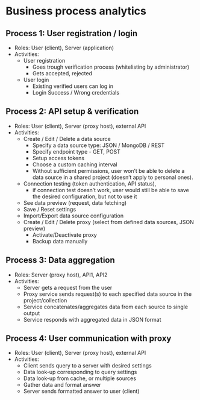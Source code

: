 # Business process analytics 

## Process 1: User registration / login 

- Roles: User (client), Server (application) 
- Activities: 
  - User registration 
    - Goes trough verification process (whitelisting by administrator) 
    - Gets accepted, rejected 
  - User login 
    - Existing verified users can log in 
    - Login Success / Wrong credentials

## Process 2: API setup & verification 

- Roles: User (client), Server (proxy host), external API 
- Activities: 
  - Create / Edit / Delete a data source 
    - Specify a data source type: JSON / MongoDB / REST 
    - Specify endpoint type - GET, POST 
    - Setup access tokens 
    - Choose a custom caching interval 
    - Without sufficient permissions, user won’t be able to delete a data source in a shared project (doesn’t apply to personal ones). 
  - Connection testing (token authentication, API status), 
    - if connection test doesn’t work, user would still be able to save the desired configuration, but not to use it 
  - See data preview (request, data fetching) 
  - Save / Reset settings 
  - Import/Export data source configuration 
  - Create / Edit / Delete proxy (select from defined data sources, JSON preview) 
    - Activate/Deactivate proxy 
    - Backup data manually 

## Process 3: Data aggregation 

- Roles: Server (proxy host), API1, API2 
- Activities: 
  - Server gets a request from the user 
  - Proxy service sends request(s) to each specified data source in the project/collection 
  - Service concatenates/aggregates data from each source to single output 
  - Service responds with aggregated data in JSON format 

## Process 4: User communication with proxy 

- Roles: User (client), Server (proxy host), external API 
- Activities: 
  - Client sends query to a server with desired settings 
  - Data look-up corresponding to query settings 
  - Data look-up from cache, or multiple sources 
  - Gather data and format answer 
  - Server sends formatted answer to user (client) 